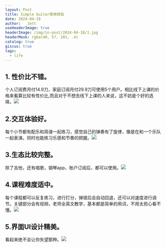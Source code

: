 ```yaml
--- 
layout: Post
title: Simple Guitar使用体验
date: 2024-04-18
author:   Jett 
useHeaderImage: true
headerImage: /img/in-post/2024-04-18/1.jpg
headerMask: rgba(40, 57, 101, .4)
catalog: true
giscus: true  
tags: 
  - life
---
```

## 1. 性价比不错。

个人订阅费月付14.9刀，家庭订阅月付29.9刀可使用5个用户。相比线下上课的价格来看算比较有性价比,而且对于不想去线下上课的人来说，这不妨是个好的选择。![](/img/in-post/2024-04-18/2.jpeg)

## 2.交互体验好。

每个小节都有配乐和简谱一起练习，感觉自己的弹奏有了旋律，像是在和一个乐队一起表演。同时也能练习乐感和节奏的把握。![](/img/in-post/2024-04-18/3.jpeg)


## 3.生态比较完整。

除了吉他，还有唱歌，钢琴app，账户订阅后，都可以使用。![](/img/in-post/2024-04-18/4.jpeg)


## 4.课程难度适中。

每个课程都可以反复练习，进行打分，弹错后会自动回退，还可以对速度进行调节。关键部分会有视频，老师全英文教学，基本都是简单的用词，不用太担心看不懂。![](/img/in-post/2024-04-18/5.jpeg)


## 5.界面UI设计精美。

看起来绝不会让你失望那种。![](/img/in-post/2024-04-18/6.jpeg)

